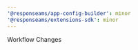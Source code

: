 ```yaml
---
'@responseams/app-config-builder': minor
'@responseams/extensions-sdk': minor
---
```


Workflow Changes
